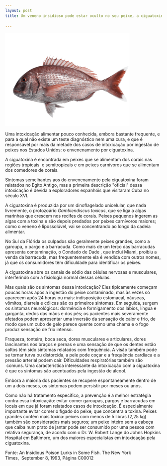 ```yaml
---
layout: post
title: Um veneno insidioso pode estar oculto no seu peixe, a ciguatoxina

---
```

![ ](/images/pargo.png)

Uma intoxicação alimentar pouco conhecida, embora bastante frequente, e para a qual não existe um teste diagnóstico nem uma cura, e que é responsável por mais da metade dos casos de intoxicação por ingestão de peixes nos Estados Unidos: o envenenamento por ciguatoxina.

A ciguatoxina é encontrada em peixes que se alimentam dos corais nas regiões tropicais  e semitropicais e em peixes carnívoros que se alimentam dos comedores de corais.

Sintomas semelhantes aos do envenenamento pela ciguatoxina foram relatados no Egito Antigo, mas a primeira descrição "oficial" dessa intoxicação é devida a exploradores espanhóis que visitaram Cuba no século XVI.

A ciguatoxina é produzida por um dinoflagelado unicelular, que nada livremente, o protozoário *Gambiendiscus toxicus*, que se liga a algas marinhas que crescem nos recifes de corais. Peixes pequenos ingerem as algas com a toxina e são depois predados por peixes carnívoros maiores; como o veneno é lipossolúvel, vai se concentrando ao longo da cadeia alimentar.

No Sul da Flórida os culpados são geralmente peixes grandes, como a garoupa, o pargo e a barracuda. Como mais de um terço das barracudas apresenta contaminação, o Condado de Dade , que inclui Miami, proibiu a venda da barracuda, mas frequentemente ela é vendida com outros nomes, já que os consumidores têm dificuldade para identificar os peixes.

A ciguatoxina abre os canais de sódio das células nervosas e musculares, interferindo com a fisiologia normal dessas células.

Mas quais são os sintomas dessa intoxicação? Eles tipicamente começam poucas horas após a ingestão do peixe contaminado, mas às vezes só aparecem após 24 horas ou mais: indisposição estomacal, náuseas, vômitos, diarreia e cólicas são os primeiros sintomas. Em seguida, surgem os sintomas neurológicos: dormência e formigamento dos lábios, língua e garganta, dedos das mãos e dos pés; os pacientes mais severamente afetados podem apresentar uma inversão da sensação de calor e frio, de modo que um cubo de gelo parece quente como uma chama e o fogo produz sensação de frio intenso.

Fraqueza, tonteira, boca seca, dores musculares e articulares, dores lancinantes nos braços e pernas e uma sensação de que os dentes estão soltos têm sido sintomas relatados com frequência. A visão também pode se tornar turva ou distorcida, a pele pode coçar e a frequência cardíaca e a pressão arterial podem cair. Dificuldades respiratórias também são  comuns. Uma característica interessante da intoxicação com a ciguatoxina é que os sintomas são acentuados pela ingestão de álcool.

Embora a maioria dos pacientes se recupere espontaneamente dentro de um a dois meses, os sintomas podem persistir por meses ou anos.

Como não há tratamento específico, a prevenção é a melhor estratégia contra essa intoxicação: evitar comer garoupas, pargos e barracudas em locais em que já foram relatados casos de intoxicação. É especialmente importante evitar comer o fígado do peixe, que concentra a toxina. Peixes grandes contêm mais toxina: peixes com menos de 5 libras (2,25 kg) também são considerados mais seguros; um peixe inteiro sem a cabeça que caiba num prato de jantar pode ser consumido por uma pessoa com relativa segurança, de acordo com o Dr. W. Robert Lange do Johns Hopkins Hospital em Baltimore, um dos maiores especialistas em intoxicação pela ciguatoxina.




Fonte: An Insidious Poison Lurks in Some Fish. The New York Times,  September 8, 1993, Página C00012
